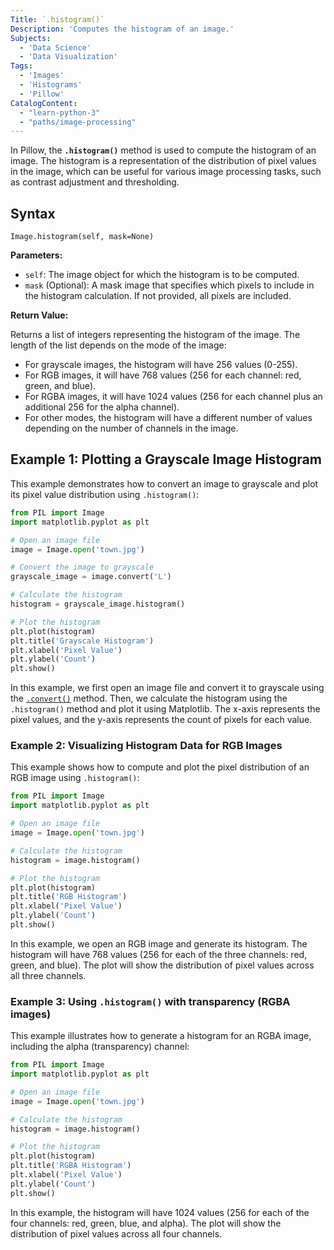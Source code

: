 ```yaml
---
Title: `.histogram()`
Description: 'Computes the histogram of an image.'
Subjects:
  - 'Data Science'
  - 'Data Visualization'
Tags:
  - 'Images'
  - 'Histograms'
  - 'Pillow'
CatalogContent:
  - "learn-python-3"
  - "paths/image-processing"
---
```


In Pillow, the **`.histogram()`** method is used to compute the histogram of an image. The histogram is a representation of the distribution of pixel values in the image, which can be useful for various image processing tasks, such as contrast adjustment and thresholding.

## Syntax

```pseudo
Image.histogram(self, mask=None)
```

**Parameters:**

- `self`: The image object for which the histogram is to be computed.
- `mask` (Optional): A mask image that specifies which pixels to include in the histogram calculation. If not provided, all pixels are included.

**Return Value:**

Returns a list of integers representing the histogram of the image. The length of the list depends on the mode of the image:

- For grayscale images, the histogram will have 256 values (0-255).
- For RGB images, it will have 768 values (256 for each channel: red, green, and blue).
- For RGBA images, it will have 1024 values (256 for each channel plus an additional 256 for the alpha channel).
- For other modes, the histogram will have a different number of values depending on the number of channels in the image.

## Example 1: Plotting a Grayscale Image Histogram

This example demonstrates how to convert an image to grayscale and plot its pixel value distribution using `.histogram()`:

```py
from PIL import Image
import matplotlib.pyplot as plt

# Open an image file
image = Image.open('town.jpg')

# Convert the image to grayscale
grayscale_image = image.convert('L')

# Calculate the histogram
histogram = grayscale_image.histogram()

# Plot the histogram
plt.plot(histogram)
plt.title('Grayscale Histogram')
plt.xlabel('Pixel Value')
plt.ylabel('Count')
plt.show()
```

In this example, we first open an image file and convert it to grayscale using the [`.convert()`](https://www.codecademy.com/resources/docs/pillow/image/convert) method. Then, we calculate the histogram using the `.histogram()` method and plot it using Matplotlib. The x-axis represents the pixel values, and the y-axis represents the count of pixels for each value.

### Example 2: Visualizing Histogram Data for RGB Images

This example shows how to compute and plot the pixel distribution of an RGB image using `.histogram()`:

```py
from PIL import Image
import matplotlib.pyplot as plt

# Open an image file
image = Image.open('town.jpg')

# Calculate the histogram
histogram = image.histogram()

# Plot the histogram
plt.plot(histogram)
plt.title('RGB Histogram')
plt.xlabel('Pixel Value')
plt.ylabel('Count')
plt.show()
```

In this example, we open an RGB image and generate its histogram. The histogram will have 768 values (256 for each of the three channels: red, green, and blue). The plot will show the distribution of pixel values across all three channels.

### Example 3: Using `.histogram()` with transparency (RGBA images)

This example illustrates how to generate a histogram for an RGBA image, including the alpha (transparency) channel:

```py
from PIL import Image
import matplotlib.pyplot as plt

# Open an image file
image = Image.open('town.jpg')

# Calculate the histogram
histogram = image.histogram()

# Plot the histogram
plt.plot(histogram)
plt.title('RGBA Histogram')
plt.xlabel('Pixel Value')
plt.ylabel('Count')
plt.show()
```

In this example, the histogram will have 1024 values (256 for each of the four channels: red, green, blue, and alpha). The plot will show the distribution of pixel values across all four channels.
